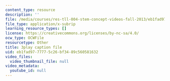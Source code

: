 ```yaml
---
content_type: resource
description: ''
file: /media/courses/res-tll-004-stem-concept-videos-fall-2013/eb1fad9777775c26bf3489c560581632_IOcrHOc23N4.vtt
file_type: application/x-subrip
learning_resource_types: []
license: https://creativecommons.org/licenses/by-nc-sa/4.0/
ocw_type: OCWFile
resourcetype: Other
title: 3play caption file
uid: eb1fad97-7777-5c26-bf34-89c560581632
video_files:
  video_thumbnail_file: null
video_metadata:
  youtube_id: null
---
```

